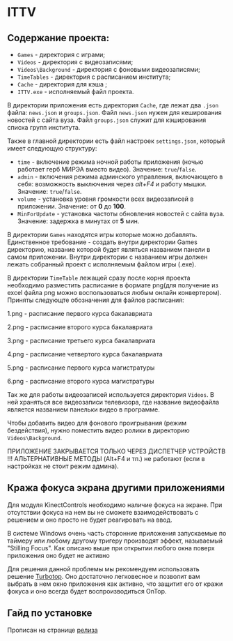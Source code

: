 # ITTV

## Содержание проекта:
* `Games` - директория с играми;
* `Videos` - директория с видеозаписями;
* `Videos\Background` - директория с фоновыми видеозаписями;
* `TimeTables` - директория с расписанием института;
* `Cache` - директория для кэша ;
* `ITTV.exe` - исполняемый файл проекта.

В директории приложения есть директория `Cache`, где лежат два `.json` файла: `news.json` и `groups.json`. Файл `news.json` нужен для кеширования новостей с сайта вуза. Файл `groups.json` служит для кэширования списка групп института.

Также в главной директории есть файл настроек `settings.json`, который имеет следующую структуру:
* `time` - включение режима ночной работы приложения (ночью работает герб МИРЭА вместо видео). Значение: `true`/`false`.
* `admin` - включения режима админского управления, включающего в себя: возможность выключения через *alt+F4* и работу мышки. Значение: `true`/`false`.
* `volume` - установка уровня громкости всех видеозаписей в приложении. Значение: от **0** до **100**.
* `MinForUpdate` - установка частоты обновления новостей с сайта вуза. Значение: задержка в минутах от **5** мин.

В директории `Games` находятся игры которые можно добавлять. Единственное требование - создать внутри директории Games директорию, название которой будет являться названием панели в самом приложении. Внутри директории с названием игры должен лежать собранный проект с исполняемым файлом игры (.exe).

В директории `TimeTable` лежащей сразу после корня проекта необходимо разместить расписание в формате png(для получение из excel файла png можно воспользоваться любым онлайн конвертером). Приняты следующте обозначения для файлов расписания:

1.png - расписание первого курса бакалавриата

2.png - расписание второго курса бакалавриата

3.png - расписание третьего курса бакалавриата

4.png - расписание четвертого курса бакалавриата

5.png - расписание первого курса магистратуры

6.png - расписание второго курса магистратуры

Так же для работы видеозаписей используется директория `Videos`. В ней храняться все видеозаписи телевизора, где название видеофайла является названием панельки видео в программе.

Чтобы добавить видео для фонового проигрывания (режим бездействия), нужно поместить видео ролики в директорию `Videos\Background`.

ПРИЛОЖЕНИЕ ЗАКРЫВАЕТСЯ ТОЛЬКО ЧЕРЕЗ ДИСПЕТЧЕР УСТРОЙСТВ !!! АЛЬТЕРНАТИВНЫЕ МЕТОДЫ (Alt+F4 и тп.) не работают (если в настройках не стоит режим админа).

## Кража фокуса экрана другими приложениями
Для модуля KinectControls необходимо наличие фокуса на экране. При отсутствии фокуса на нем вы не сможете взаимодействовать с решением и оно просто не будет реагировать на ввод.

В системе Windows очень часть сторонние приложения запускаемые по таймеру или любому другому тригеру производят эффект, называемый "Stilling Focus". Как описано выше при открытии любого окна поверх приложения оно будет не активно

Для решения данной проблемы мы рекомендуем использовать решение [Turbotop](https://www.savardsoftware.com/turbotop/). Оно достаточно легковесное и позволит вам выбрать в нем окно приложения как активно, что защитит его от кражи фокуса и оно всегда будет воспроизводиться OnTop.

## Гайд по установке
Прописан на странице [релиза](https://github.com/RTUITLab/KinectV2TVInteraction/releases)
